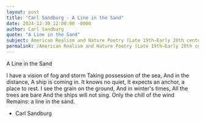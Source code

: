 ```yaml
---
layout: post
title: "Carl Sandburg - A Line in the Sand"
date: 2024-12-30 12:00:00 -0000
author: Carl Sandburg
quote: "A Line in the Sand"
subject: American Realism and Nature Poetry (Late 19th–Early 20th century)
permalink: /American Realism and Nature Poetry (Late 19th–Early 20th century)/Carl Sandburg/Carl Sandburg - A Line in the Sand
---
```


A Line in the Sand

I have a vision of fog and storm
Taking possession of the sea,
And in the distance,
A ship is coming in.
It knows no quiet,
It expects an anchor, a place to rest.
I see the grain on the ground,
And in winter's times,
All the trees are bare
And the ships will not sing.
Only the chill of the wind
Remains: a line in the sand.

- Carl Sandburg
